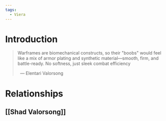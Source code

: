 ```yaml
---
tags:
  - Viera
---
```

# Introduction

> Warframes are biomechanical constructs, so their "boobs" would feel like a mix of armor plating and synthetic material—smooth, firm, and battle-ready. No softness, just sleek combat efficiency
>
>  — Elentari Valorsong

# Relationships
## [[Shad Valorsong]]

